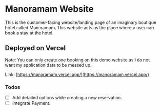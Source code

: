 # Manoramam Website

This is the customer-facing website/landing page of an imaginary boutique hotel called Manoramam.
This website acts as the place where a user can book a stay at the hotel.

## Deployed on Vercel

Note: You can only create one booking on this demo website as I do not want my application data to be messed up.

Link: [https://manoramam.vercel.app/](https://manoramam.vercel.app/)



### Todos

* [ ] Add detailed options while creating a new reservation.
* [ ] Integrate Payment.
